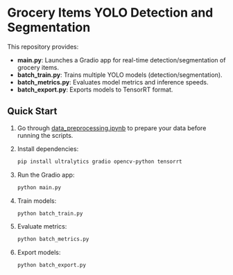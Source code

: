 # Grocery Items YOLO Detection and Segmentation

This repository provides:
- **main.py**: Launches a Gradio app for real-time detection/segmentation of grocery items.
- **batch_train.py**: Trains multiple YOLO models (detection/segmentation).
- **batch_metrics.py**: Evaluates model metrics and inference speeds.
- **batch_export.py**: Exports models to TensorRT format.

## Quick Start
1. Go through [data_preprocessing.ipynb](data_preprocessing.ipynb) to prepare your data before running the scripts.

2. Install dependencies:
   ```bash
   pip install ultralytics gradio opencv-python tensorrt
   ```

3. Run the Gradio app:
    ```python
    python main.py
    ```

4. Train models:
    ```python
    python batch_train.py
    ```

5. Evaluate metrics:
    ```python
    python batch_metrics.py
    ```

6. Export models:
    ```python
    python batch_export.py
    ```